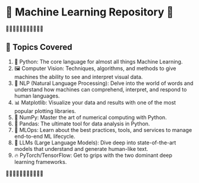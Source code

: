 # 🤖 Machine Learning Repository 🤖   

🤖🤖🤖🤖🤖🤖🤖🤖🤖🤖🤖

## 📘 Topics Covered
1. 🐍 Python: The core language for almost all things Machine Learning.
2. 🖼️ Computer Vision: Techniques, algorithms, and methods to give machines the ability to see and interpret visual data.
3. 📜 NLP (Natural Language Processing): Delve into the world of words and understand how machines can comprehend, interpret, and respond to human languages.
4. 📊 Matplotlib: Visualize your data and results with one of the most popular plotting libraries.
5. 🔢 NumPy: Master the art of numerical computing with Python.
6. 🐼 Pandas: The ultimate tool for data analysis in Python.
7. 🚀 MLOps: Learn about the best practices, tools, and services to manage end-to-end ML lifecycle.
8. 🧠 LLMs (Large Language Models): Dive deep into state-of-the-art models that understand and generate human-like text.
9. 🔥 PyTorch/TensorFlow: Get to grips with the two dominant deep learning frameworks.


🤖🤖🤖🤖🤖🤖🤖🤖🤖🤖🤖
